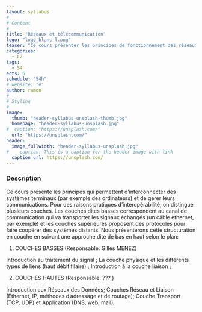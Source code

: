 ```yaml
---
layout: syllabus
#
# Content
#
title: "Réseaux et télécommunication"
logo: "logo_blanc-l.png"
teaser: "Ce cours présenter les principes de fonctionnement des réseaux de téléommunication depuis le signal à transmettre jusqu'à la réalisation de réseaux locaux."
categories:
  - L2
tags:
  - S4
ects: 6
schedule: "54h"
# website: "#"
author: ramon
#
# Styling
#
image:
  thumb: "header-syllabus-unsplash-thumb.jpg"
  homepage: "header-syllabus-unsplash.jpg"
#  caption: "https://unsplash.com/"
  url: "https://unsplash.com/"
header:
  image_fullwidth: "header-syllabus-unsplash.jpg"
#    caption: This is a caption for the header image with link
  caption_url: https://unsplash.com/
---
```


###  Description ###

Ce cours présente les principes qui permettent d’interconnecter des systèmes terminaux (par exemple des ordinateurs) et de gérer leurs communications. Pour des raisons pratiques d’interopérabilité, on distingue plusieurs couches. Les couches dites basses correspondent au canal de communication qui va transporter les signaux échangés (un câble ethernet, par exemple) et les couches supérieures proposent des protocoles pour faire coopérer des systèmes distants. Nous présenterons cette structuration en couche en suivant une approche dite de bas en haut selon le plan:

1. COUCHES BASSES (Responsable: Gilles MENEZ)

Introduction au traitement du signal ;
La couche physique et les différents types de liens (haut débit filaire) ;
Introduction à la couche liaison ;

2. COUCHES HAUTES (Responsable: ??? )

Introduction aux Réseaux des Données;
Couches Réseau et Liaison (Ethernet, IP, méthodes d’adressage et de routage);
Couche Transport (TCP, UDP) et Application (DNS, web, mail);
